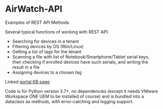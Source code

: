 # AirWatch-API
Examples of REST API Methods

Several typical functions of working with REST API:

* Searching for devices in a tenant
* Filtering devices by OS (Win/Linux)
* Getting a list of tags for the tenant
* Scanning a file with list of Notebook/Smartphone/Tablet serial keys, then checking if enrolled devices have such serials, and writing the result in a file
* Assigning devices to a chosen tag

Linked [portal KB page](https://digital-work.space/display/AIRWATCH/AirWatch+REST+API+Python+Examples)

Code is for Python version 3.7+, no dependencies (except it needs VMware Workspace ONE UEM to be installed of course) and is bundled into a dataclass as methods, with error-catching and logging support.
